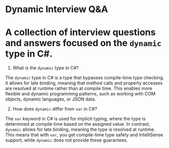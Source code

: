﻿# Dynamic Interview Q&A

# A collection of interview questions and answers focused on the `dynamic` type in C#.

1) What is the `dynamic` type in C#?

The `dynamic` type in C# is a type that bypasses compile-time type checking. It allows for late binding, meaning that method calls and property accesses are resolved at runtime rather than at compile time. This enables more flexible and dynamic programming patterns, such as working with COM objects, dynamic languages, or JSON data.

2) How does `dynamic` differ from `var` in C#?

The `var` keyword in C# is used for implicit typing, where the type is determined at compile time based on the assigned value. In contrast, `dynamic` allows for late binding, meaning the type is resolved at runtime. This means that with `var`, you get compile-time type safety and IntelliSense support, while `dynamic` does not provide these guarantees.


